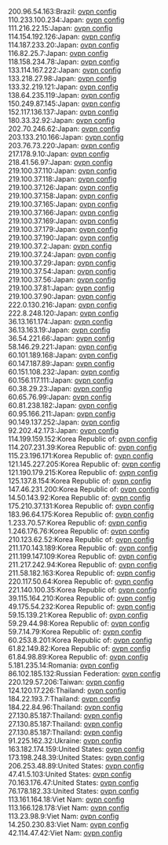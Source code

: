200.96.54.163:Brazil: [ovpn config](vpn/200_96_54_163.ovpn)  
110.233.100.234:Japan: [ovpn config](vpn/110_233_100_234.ovpn)  
111.216.22.15:Japan: [ovpn config](vpn/111_216_22_15.ovpn)  
114.154.192.126:Japan: [ovpn config](vpn/114_154_192_126.ovpn)  
114.187.233.20:Japan: [ovpn config](vpn/114_187_233_20.ovpn)  
116.82.25.7:Japan: [ovpn config](vpn/116_82_25_7.ovpn)  
118.158.234.78:Japan: [ovpn config](vpn/118_158_234_78.ovpn)  
133.114.167.222:Japan: [ovpn config](vpn/133_114_167_222.ovpn)  
133.218.27.98:Japan: [ovpn config](vpn/133_218_27_98.ovpn)  
133.32.219.121:Japan: [ovpn config](vpn/133_32_219_121.ovpn)  
138.64.235.119:Japan: [ovpn config](vpn/138_64_235_119.ovpn)  
150.249.87.145:Japan: [ovpn config](vpn/150_249_87_145.ovpn)  
152.117.136.137:Japan: [ovpn config](vpn/152_117_136_137.ovpn)  
180.33.32.92:Japan: [ovpn config](vpn/180_33_32_92.ovpn)  
202.70.246.62:Japan: [ovpn config](vpn/202_70_246_62.ovpn)  
203.133.210.166:Japan: [ovpn config](vpn/203_133_210_166.ovpn)  
203.76.73.220:Japan: [ovpn config](vpn/203_76_73_220.ovpn)  
217.178.9.10:Japan: [ovpn config](vpn/217_178_9_10.ovpn)  
218.41.56.97:Japan: [ovpn config](vpn/218_41_56_97.ovpn)  
219.100.37.110:Japan: [ovpn config](vpn/219_100_37_110.ovpn)  
219.100.37.118:Japan: [ovpn config](vpn/219_100_37_118.ovpn)  
219.100.37.126:Japan: [ovpn config](vpn/219_100_37_126.ovpn)  
219.100.37.158:Japan: [ovpn config](vpn/219_100_37_158.ovpn)  
219.100.37.165:Japan: [ovpn config](vpn/219_100_37_165.ovpn)  
219.100.37.166:Japan: [ovpn config](vpn/219_100_37_166.ovpn)  
219.100.37.169:Japan: [ovpn config](vpn/219_100_37_169.ovpn)  
219.100.37.179:Japan: [ovpn config](vpn/219_100_37_179.ovpn)  
219.100.37.190:Japan: [ovpn config](vpn/219_100_37_190.ovpn)  
219.100.37.2:Japan: [ovpn config](vpn/219_100_37_2.ovpn)  
219.100.37.24:Japan: [ovpn config](vpn/219_100_37_24.ovpn)  
219.100.37.29:Japan: [ovpn config](vpn/219_100_37_29.ovpn)  
219.100.37.54:Japan: [ovpn config](vpn/219_100_37_54.ovpn)  
219.100.37.56:Japan: [ovpn config](vpn/219_100_37_56.ovpn)  
219.100.37.81:Japan: [ovpn config](vpn/219_100_37_81.ovpn)  
219.100.37.90:Japan: [ovpn config](vpn/219_100_37_90.ovpn)  
222.0.130.216:Japan: [ovpn config](vpn/222_0_130_216.ovpn)  
222.8.248.120:Japan: [ovpn config](vpn/222_8_248_120.ovpn)  
36.13.161.174:Japan: [ovpn config](vpn/36_13_161_174.ovpn)  
36.13.163.19:Japan: [ovpn config](vpn/36_13_163_19.ovpn)  
36.54.221.66:Japan: [ovpn config](vpn/36_54_221_66.ovpn)  
58.146.29.221:Japan: [ovpn config](vpn/58_146_29_221.ovpn)  
60.101.189.168:Japan: [ovpn config](vpn/60_101_189_168.ovpn)  
60.147.187.89:Japan: [ovpn config](vpn/60_147_187_89.ovpn)  
60.151.108.232:Japan: [ovpn config](vpn/60_151_108_232.ovpn)  
60.156.117.111:Japan: [ovpn config](vpn/60_156_117_111.ovpn)  
60.38.29.23:Japan: [ovpn config](vpn/60_38_29_23.ovpn)  
60.65.76.99:Japan: [ovpn config](vpn/60_65_76_99.ovpn)  
60.81.238.182:Japan: [ovpn config](vpn/60_81_238_182.ovpn)  
60.95.166.211:Japan: [ovpn config](vpn/60_95_166_211.ovpn)  
90.149.137.252:Japan: [ovpn config](vpn/90_149_137_252.ovpn)  
92.202.42.173:Japan: [ovpn config](vpn/92_202_42_173.ovpn)  
114.199.159.152:Korea Republic of: [ovpn config](vpn/114_199_159_152.ovpn)  
114.207.231.39:Korea Republic of: [ovpn config](vpn/114_207_231_39.ovpn)  
115.23.196.171:Korea Republic of: [ovpn config](vpn/115_23_196_171.ovpn)  
121.145.227.205:Korea Republic of: [ovpn config](vpn/121_145_227_205.ovpn)  
121.190.179.215:Korea Republic of: [ovpn config](vpn/121_190_179_215.ovpn)  
125.137.8.154:Korea Republic of: [ovpn config](vpn/125_137_8_154.ovpn)  
147.46.231.200:Korea Republic of: [ovpn config](vpn/147_46_231_200.ovpn)  
14.50.143.92:Korea Republic of: [ovpn config](vpn/14_50_143_92.ovpn)  
175.210.37.131:Korea Republic of: [ovpn config](vpn/175_210_37_131.ovpn)  
183.96.64.175:Korea Republic of: [ovpn config](vpn/183_96_64_175.ovpn)  
1.233.70.57:Korea Republic of: [ovpn config](vpn/1_233_70_57.ovpn)  
1.246.176.76:Korea Republic of: [ovpn config](vpn/1_246_176_76.ovpn)  
210.123.62.52:Korea Republic of: [ovpn config](vpn/210_123_62_52.ovpn)  
211.170.143.189:Korea Republic of: [ovpn config](vpn/211_170_143_189.ovpn)  
211.199.147.109:Korea Republic of: [ovpn config](vpn/211_199_147_109.ovpn)  
211.217.242.94:Korea Republic of: [ovpn config](vpn/211_217_242_94.ovpn)  
211.58.182.163:Korea Republic of: [ovpn config](vpn/211_58_182_163.ovpn)  
220.117.50.64:Korea Republic of: [ovpn config](vpn/220_117_50_64.ovpn)  
221.140.100.35:Korea Republic of: [ovpn config](vpn/221_140_100_35.ovpn)  
39.115.164.210:Korea Republic of: [ovpn config](vpn/39_115_164_210.ovpn)  
49.175.54.232:Korea Republic of: [ovpn config](vpn/49_175_54_232.ovpn)  
59.15.139.21:Korea Republic of: [ovpn config](vpn/59_15_139_21.ovpn)  
59.29.44.98:Korea Republic of: [ovpn config](vpn/59_29_44_98.ovpn)  
59.7.14.79:Korea Republic of: [ovpn config](vpn/59_7_14_79.ovpn)  
60.253.8.201:Korea Republic of: [ovpn config](vpn/60_253_8_201.ovpn)  
61.82.149.82:Korea Republic of: [ovpn config](vpn/61_82_149_82.ovpn)  
61.84.98.89:Korea Republic of: [ovpn config](vpn/61_84_98_89.ovpn)  
5.181.235.14:Romania: [ovpn config](vpn/5_181_235_14.ovpn)  
86.102.185.132:Russian Federation: [ovpn config](vpn/86_102_185_132.ovpn)  
220.129.57.206:Taiwan: [ovpn config](vpn/220_129_57_206.ovpn)  
124.120.17.226:Thailand: [ovpn config](vpn/124_120_17_226.ovpn)  
184.22.193.7:Thailand: [ovpn config](vpn/184_22_193_7.ovpn)  
184.22.84.96:Thailand: [ovpn config](vpn/184_22_84_96.ovpn)  
27.130.85.187:Thailand: [ovpn config](vpn/27_130_85_187.ovpn)  
27.130.85.187:Thailand: [ovpn config](vpn/27_130_85_187.ovpn)  
27.130.85.187:Thailand: [ovpn config](vpn/27_130_85_187.ovpn)  
91.225.162.32:Ukraine: [ovpn config](vpn/91_225_162_32.ovpn)  
163.182.174.159:United States: [ovpn config](vpn/163_182_174_159.ovpn)  
173.198.248.39:United States: [ovpn config](vpn/173_198_248_39.ovpn)  
206.253.48.89:United States: [ovpn config](vpn/206_253_48_89.ovpn)  
47.41.5.103:United States: [ovpn config](vpn/47_41_5_103.ovpn)  
70.163.176.47:United States: [ovpn config](vpn/70_163_176_47.ovpn)  
76.178.182.33:United States: [ovpn config](vpn/76_178_182_33.ovpn)  
113.161.164.18:Viet Nam: [ovpn config](vpn/113_161_164_18.ovpn)  
113.166.128.178:Viet Nam: [ovpn config](vpn/113_166_128_178.ovpn)  
113.23.98.9:Viet Nam: [ovpn config](vpn/113_23_98_9.ovpn)  
14.250.230.83:Viet Nam: [ovpn config](vpn/14_250_230_83.ovpn)  
42.114.47.42:Viet Nam: [ovpn config](vpn/42_114_47_42.ovpn)  
